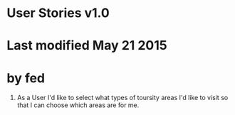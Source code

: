 # User Stories v1.0
# Last modified May 21 2015
# by fed

1. As a User I'd like to select what types of toursity areas I'd like to visit so that I can choose which areas are for me.

